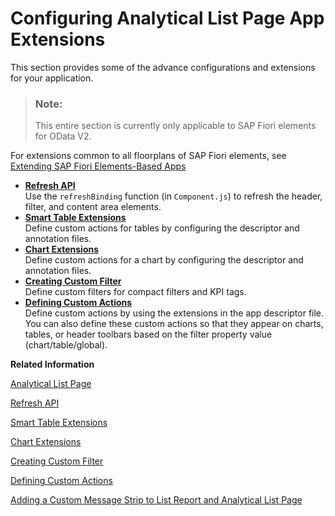 <!-- loio9504fb4c9fc741c29bc0cc3c1f5fe83b -->

# Configuring Analytical List Page App Extensions

This section provides some of the advance configurations and extensions for your application.



> ### Note:  
> This entire section is currently only applicable to SAP Fiori elements for OData V2.



For extensions common to all floorplans of SAP Fiori elements, see [Extending SAP Fiori Elements-Based Apps](extending-sap-fiori-elements-based-apps-358cf25.md)

-   **[Refresh API](refresh-api-c86cb44.md "Use the refreshBinding function (in
			Component.js) to refresh the header, filter, and content area
		elements.")**  
Use the `refreshBinding` function \(in `Component.js`\) to refresh the header, filter, and content area elements.
-   **[Smart Table Extensions](smart-table-extensions-4117ef9.md "Define custom actions for tables by configuring the descriptor and annotation
        files.")**  
Define custom actions for tables by configuring the descriptor and annotation files.
-   **[Chart Extensions](chart-extensions-ad65420.md "Define custom actions for a chart by configuring the descriptor and annotation
		files.")**  
Define custom actions for a chart by configuring the descriptor and annotation files.
-   **[Creating Custom Filter](creating-custom-filter-7251ea3.md "Define custom filters for compact filters and KPI tags.")**  
Define custom filters for compact filters and KPI tags.
-   **[Defining Custom Actions](defining-custom-actions-c3de5c0.md "Define custom actions by using the extensions in the app descriptor file. You can also define these custom actions so that they appear on
        charts, tables, or header toolbars based on the filter property value (chart/table/global). ")**  
Define custom actions by using the extensions in the app descriptor file. You can also define these custom actions so that they appear on charts, tables, or header toolbars based on the filter property value \(chart/table/global\).

**Related Information**  


[Analytical List Page](analytical-list-page-3d33684.md "The analytical list page (ALP) offers a unique way to analyze data step by step from different perspectives, to investigate a root cause through drilldown, and to act on transactional content.")

[Refresh API](refresh-api-c86cb44.md "Use the refreshBinding function (in Component.js) to refresh the header, filter, and content area elements.")

[Smart Table Extensions](smart-table-extensions-4117ef9.md "Define custom actions for tables by configuring the descriptor and annotation files.")

[Chart Extensions](chart-extensions-ad65420.md "Define custom actions for a chart by configuring the descriptor and annotation files.")

[Creating Custom Filter](creating-custom-filter-7251ea3.md "Define custom filters for compact filters and KPI tags.")

[Defining Custom Actions](defining-custom-actions-c3de5c0.md "Define custom actions by using the extensions in the app descriptor file. You can also define these custom actions so that they appear on charts, tables, or header toolbars based on the filter property value (chart/table/global).")

[Adding a Custom Message Strip to List Report and Analytical List Page](adding-a-custom-message-strip-to-list-report-analytical-list-page-and-object-page-tables-0fdbefb.md "You can show your custom texts in the message strip above the table.")

